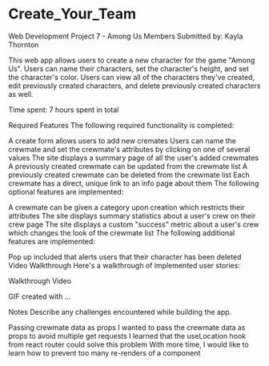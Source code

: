 # Create_Your_Team

Web Development Project 7 - Among Us Members
Submitted by: Kayla Thornton

This web app allows users to create a new character for the game "Among Us". Users can name their characters, set the character's height, and set the character's color. Users can view all of the characters they've created, edit previously created characters, and delete previously created characters as well.

Time spent: 7 hours spent in total

Required Features
The following required functionality is completed:

 A create form allows users to add new cremates
 Users can name the crewmate and set the crewmate's attributes by clicking on one of several values
 The site displays a summary page of all the user's added crewmates
 A previously created crewmate can be updated from the crewmate list
 A previously created crewmate can be deleted from the crewmate list
 Each crewmate has a direct, unique link to an info page about them
The following optional features are implemented:

 A crewmate can be given a category upon creation which restricts their attributes
 The site displays summary statistics about a user's crew on their crew page
 The site displays a custom "success" metric about a user's crew which changes the look of the crewmate list
The following additional features are implemented:

 Pop up included that alerts users that their character has been deleted
Video Walkthrough
Here's a walkthrough of implemented user stories:

Walkthrough Video

GIF created with ...

Notes
Describe any challenges encountered while building the app.

Passing crewmate data as props
I wanted to pass the crewmate data as props to avoid multiple get requests
I learned that the useLocation hook from react router could solve this problem
With more time, I would like to learn how to prevent too many re-renders of a component

